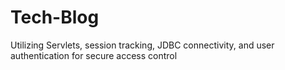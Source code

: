 # Tech-Blog
Utilizing Servlets, session tracking, JDBC connectivity, and user authentication
for secure access control
